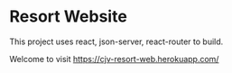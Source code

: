 # Resort Website

This project uses react, json-server, react-router to build.

Welcome to visit https://cjv-resort-web.herokuapp.com/
